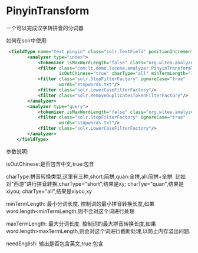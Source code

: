 # PinyinTransform

一个可以完成汉字转拼音的分词器

如何在solr中使用:
```xml
 <fieldType name="text_pinyin" class="solr.TextField" positionIncrementGap="0">
        <analyzer type="index">
            <tokenizer isMaxWordLength="false" class="org.wltea.analyzer.lucene.IKTokenizerFactory"/>
            <filter class="com.lt.demo.lucene.analyzer.PinyinTransformTokenFilterFactory"
                    isOutChinese="true" charType="all" minTermLength="1"/>
            <filter class="solr.StopFilterFactory" ignoreCase="true"
                    words="stopwords.txt"/>
            <filter class="solr.LowerCaseFilterFactory"/>
            <filter class="solr.RemoveDuplicatesTokenFilterFactory"/>
        </analyzer>
        <analyzer type="query">
            <tokenizer isMaxWordLength="false" class="org.wltea.analyzer.lucene.IKTokenizerFactory"/>
            <filter class="solr.StopFilterFactory" ignoreCase="true"
                    words="stopwords.txt"/>
            <filter class="solr.LowerCaseFilterFactory"/>
        </analyzer>
    </fieldType>
 ```
 参数说明:

 isOutChinese:是否包含中文,true:包含

 charType:拼音转换类型,这里有三种,short:简拼,quan:全拼,all:简拼+全拼. 比如对"西游"进行拼音转换,charType="short",结果是xy; charTye="quan",结果是xiyou; charTye="all",结果是xiyou,xy

 minTermLength: 最小分词长度. 控制词的最小拼音转换长度,如果word.length<minTermLength,则不会对这个词进行处理

 maxTermLength: 最大分词长度. 控制词的最大拼音转换长度,如果word.length>maxTermLength,则会对这个词进行截断处理,以防止内存溢出问题.

 needEnglish: 输出是否包含英文,true:包含

